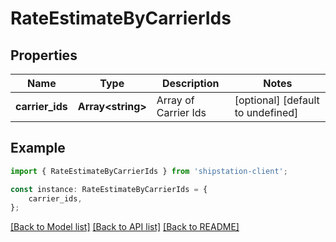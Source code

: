 # RateEstimateByCarrierIds


## Properties

Name | Type | Description | Notes
------------ | ------------- | ------------- | -------------
**carrier_ids** | **Array&lt;string&gt;** | Array of Carrier Ids | [optional] [default to undefined]

## Example

```typescript
import { RateEstimateByCarrierIds } from 'shipstation-client';

const instance: RateEstimateByCarrierIds = {
    carrier_ids,
};
```

[[Back to Model list]](../README.md#documentation-for-models) [[Back to API list]](../README.md#documentation-for-api-endpoints) [[Back to README]](../README.md)
